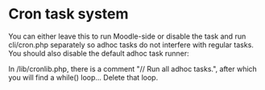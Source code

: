 Cron task system
===

You can either leave this to run Moodle-side or disable the task and run cli/cron.php separately so adhoc tasks do not interfere with regular tasks.
You should also disable the default adhoc task runner:

In /lib/cronlib.php, there is a comment "// Run all adhoc tasks.", after which you will find a while() loop... Delete that loop.
